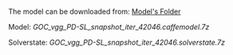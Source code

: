 The model can be downloaded from: [Model's Folder](https://drive.google.com/drive/folders/1T36s-KCKZ0oh0BAIH54_zEsbETtrOJHF?usp=sharing)

Model: _GOC_vgg_PD-SL_snapshot_iter_42046.caffemodel.7z_

Solverstate: _GOC_vgg_PD-SL_snapshot_iter_42046.solverstate.7z_
